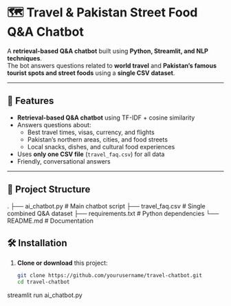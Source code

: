 # 🗺️ Travel & Pakistan Street Food Q&A Chatbot

A **retrieval-based Q&A chatbot** built using **Python, Streamlit, and NLP techniques**.  
The bot answers questions related to **world travel** and **Pakistan’s famous tourist spots and street foods** using a **single CSV dataset**.

---

## 📌 Features
- **Retrieval-based Q&A chatbot** using TF-IDF + cosine similarity
- Answers questions about:
  - Best travel times, visas, currency, and flights
  - Pakistan’s northern areas, cities, and food streets
  - Local snacks, dishes, and cultural food experiences
- Uses **only one CSV file** (`travel_faq.csv`) for all data
- Friendly, conversational answers

---

## 📂 Project Structure
.
├── ai_chatbot.py # Main chatbot script
├── travel_faq.csv # Single combined Q&A dataset
├── requirements.txt # Python dependencies
└── README.md # Documentation



## 🛠 Installation
1. **Clone or download** this project:
   ```bash
   git clone https://github.com/yourusername/travel-chatbot.git
   cd travel-chatbot

streamlit run ai_chatbot.py

